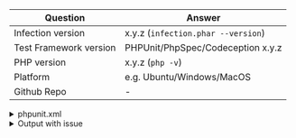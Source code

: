 | Question    | Answer
| ------------| ---------------
| Infection version | x.y.z (`infection.phar --version`)
| Test Framework version | PHPUnit/PhpSpec/Codeception x.y.z
| PHP version | x.y.z (`php -v`)
| Platform    | e.g. Ubuntu/Windows/MacOS
| Github Repo | -


<!--
- Replace this comment with your issue description.

- Please complete the above table with a correct information.

- Please include steps to reproduce your issue.

- Please include any options you use when run infection

- For general support, please use the Twitter @infection_php or Gitter channel https://gitter.im/infection/Lobby.
-->

<!-- Please paste your phpunit.xml[.dist] if no Github link to the repo provided -->
<details>
 <summary>phpunit.xml</summary>

 ```xml
  %phpunit.xml content%
 ```
</details>

<!-- Remove this section if not needed -->
<details>
 <summary>Output with issue</summary>

 ```
 The long infection output (probably with stacktrace)
 ```
</details>
